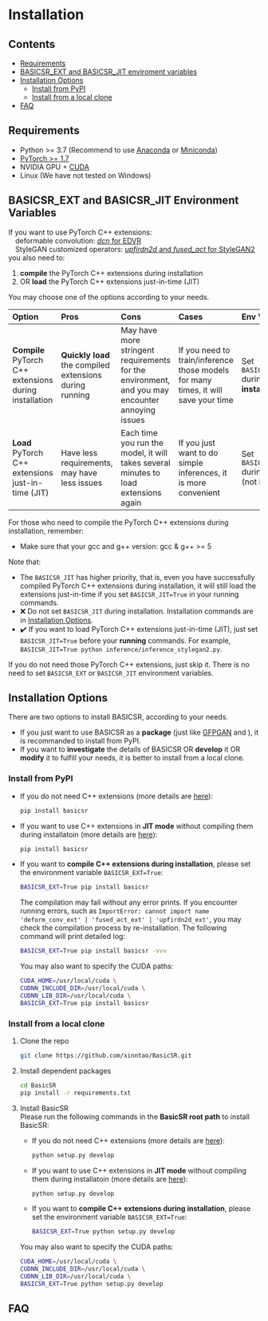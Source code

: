 # Installation

## Contents

- [Requirements](#requirements)
- [BASICSR_EXT and BASICSR_JIT enviroment variables](#basicsr_ext-and-basicsr_jit-environment-variables)
- [Installation Options](#installation-options)
  - [Install from PyPI](#install-from-pypi)
  - [Install from a local clone](#Install-from-a-local-clone)
- [FAQ](#faq)

## Requirements

- Python >= 3.7 (Recommend to use [Anaconda](https://www.anaconda.com/download/#linux) or [Miniconda](https://docs.conda.io/en/latest/miniconda.html))
- [PyTorch >= 1.7](https://pytorch.org/)
- NVIDIA GPU + [CUDA](https://developer.nvidia.com/cuda-downloads)
- Linux (We have not tested on Windows)

## BASICSR_EXT and BASICSR_JIT Environment Variables

If you want to use PyTorch C++ extensions:<br>
&emsp;deformable convolution: [*dcn* for EDVR](basicsr/ops)<br>
&emsp;StyleGAN customized operators: [*upfirdn2d* and *fused_act* for StyleGAN2](basicsr/ops)<br>
you also need to:

1. **compile** the PyTorch C++ extensions during installation
2. OR **load** the PyTorch C++ extensions just-in-time (JIT)

You may choose one of the options according to your needs.

| Option | Pros| Cons | Cases | Env Variable|
| :--- | :---        |     :---      | :--- |:--- |
| **Compile** PyTorch C++ extensions during installation   | **Quickly load** the compiled extensions during running | May have more stringent requirements for the environment, and you may encounter annoying issues | If you need to train/inference those models for many times, it will save your time| Set `BASICSR_EXT=True` during **installation**|
| **Load** PyTorch C++ extensions just-in-time (JIT) | Have less requirements, may have less issues | Each time you run the model, it will takes several minutes to load extensions again  | If you just want to do simple inferences, it is more convenient| Set  `BASICSR_JIT=True` during **running** (not **installation**) |

For those who need to compile the PyTorch C++ extensions during installation, remember:

- Make sure that your gcc and g++ version: gcc & g++ >= 5

Note that:

- The `BASICSR_JIT` has higher priority, that is, even you have successfully compiled PyTorch C++ extensions during installation, it will still load the extensions just-in-time if you set `BASICSR_JIT=True` in your running commands.
- :x: Do not set `BASICSR_JIT` during installation. Installation commands are in [Installation Options](#installation-options).
- :heavy_check_mark: If you want to load PyTorch C++ extensions just-in-time (JIT), just set `BASICSR_JIT=True` before your  **running** commands. For example, `BASICSR_JIT=True python inference/inference_stylegan2.py`.

If you do not need those PyTorch C++ extensions, just skip it. There is no need to set `BASICSR_EXT` or `BASICSR_JIT` environment variables.

## Installation Options

There are two options to install BASICSR, according to your needs.

- If you just want to use BASICSR as a **package** (just like [GFPGAN](https://github.com/TencentARC/GFPGAN) and []()), it is recommanded to install from PyPI.
- If you want to **investigate** the details of BASICSR OR **develop** it OR **modify** it to fulfill your needs, it is better to install from a local clone.

### Install from PyPI

- If you do not need C++ extensions (more details are [here](#basicsr_ext-and-basicsr_jit-environment-variables)):

  ```bash
  pip install basicsr
  ```

- If you want to use C++ extensions in **JIT mode** without compiling them during installatoin (more details are [here](#basicsr_ext-and-basicsr_jit-environment-variables)):

  ```bash
  pip install basicsr
  ```

- If you want to **compile C++ extensions during installation**, please set the environment variable `BASICSR_EXT=True`:

  ```bash
  BASICSR_EXT=True pip install basicsr
  ```

  The compilation may fail without any error prints. If you encounter running errors, such as `ImportError: cannot import name 'deform_conv_ext' | 'fused_act_ext' | 'upfirdn2d_ext'`, you may check the compilation process by re-installation. The following command will print detailed log:

  ```bash
  BASICSR_EXT=True pip install basicsr -vvv
  ```

  You may also want to specify the CUDA paths:

  ```bash
  CUDA_HOME=/usr/local/cuda \
  CUDNN_INCLUDE_DIR=/usr/local/cuda \
  CUDNN_LIB_DIR=/usr/local/cuda \
  BASICSR_EXT=True pip install basicsr
  ```

### Install from a local clone

1. Clone the repo

    ```bash
    git clone https://github.com/xinntao/BasicSR.git
    ```

1. Install dependent packages

    ```bash
    cd BasicSR
    pip install -r requirements.txt
    ```

1. Install BasicSR<br>
    Please run the following commands in the **BasicSR root path** to install BasicSR:<br>

    -  If you do not need C++ extensions (more details are [here](#basicsr_ext-and-basicsr_jit-environment-variables)):

        ```bash
        python setup.py develop
        ```

    - If you want to use C++ extensions in **JIT mode** without compiling them during installatoin (more details are [here](#basicsr_ext-and-basicsr_jit-environment-variables)):

        ```bash
        python setup.py develop
        ```

    - If you want to **compile C++ extensions during installation**, please set the environment variable `BASICSR_EXT=True`:

        ```bash
        BASICSR_EXT=True python setup.py develop
        ```

    You may also want to specify the CUDA paths:

    ```bash
    CUDA_HOME=/usr/local/cuda \
    CUDNN_INCLUDE_DIR=/usr/local/cuda \
    CUDNN_LIB_DIR=/usr/local/cuda \
    BASICSR_EXT=True python setup.py develop
    ```

## FAQ
